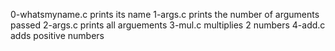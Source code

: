 0-whatsmyname.c prints its name
1-args.c prints the number of arguments passed
2-args.c prints all arguements
3-mul.c multiplies 2 numbers
4-add.c adds positive  numbers 
